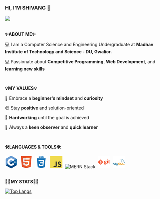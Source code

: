 ### HI, I'M SHIVANG 🙋
<div id="header" align="left">
  <img src="https://media.giphy.com/media/nbr4zVb3rQKsIR3o5d/giphy.gif" width="200"/>
</div>

<br>

**✨ABOUT ME✨**

💻 I am a Computer Science and Engineering Undergraduate at **Madhav Institute of Technology and Science - DU, Gwalior.**

💻 Passionate about **Competitive Programming**, **Web Development**, and **learning new skills**

<br>

**💡MY VALUES💡**

🧠 Embrace a **beginner's mindset** and **curiosity**

😊 Stay **positive** and solution-oriented  

🎯 **Hardworking** until the goal is achieved 

🌱 Always a **keen observer** and **quick learner**

<br>

**🛠️LANGUAGES & TOOLS🛠️**
<div>
  <img src="https://raw.githubusercontent.com/devicons/devicon/1119b9f84c0290e0f0b38982099a2bd027a48bf1/icons/cplusplus/cplusplus-original.svg" title="C++" alt="C++" width="40" height="40"/>&nbsp;
  <img src="https://github.com/devicons/devicon/blob/master/icons/html5/html5-original.svg" title="HTML5" alt="HTML" width="40" height="40"/>&nbsp;
  <img src="https://github.com/devicons/devicon/blob/master/icons/css3/css3-plain-wordmark.svg" title="CSS3" alt="CSS" width="40" height="40"/>&nbsp;
  <img src="https://github.com/devicons/devicon/blob/master/icons/javascript/javascript-original.svg" title="JavaScript" alt="JavaScript" width="40" height="40"/>&nbsp;
  <img src="https://www.aalpha.net/wp-content/uploads/2023/11/MERN-Stack-technologies.png" title="MERN Stack" alt="MERN Stack" height="40"/>&nbsp;
  <img src="https://github.com/devicons/devicon/blob/master/icons/git/git-plain-wordmark.svg" title="Git" alt="Git" width="40" height="40"/>&nbsp;
  <img src="https://github.com/devicons/devicon/blob/master/icons/mysql/mysql-original-wordmark.svg" title="MySQL" alt="MySQL" width="40" height="40"/>&nbsp;
</div>

<br>

**🧑‍💻MY STATS🧑‍💻**

[![Top Langs](https://github-readme-stats.vercel.app/api/top-langs/?username=Shivang-7&layout=compact&theme=vision-friendly-dark)](https://github.com/Shivang-7/github-readme-stats)
